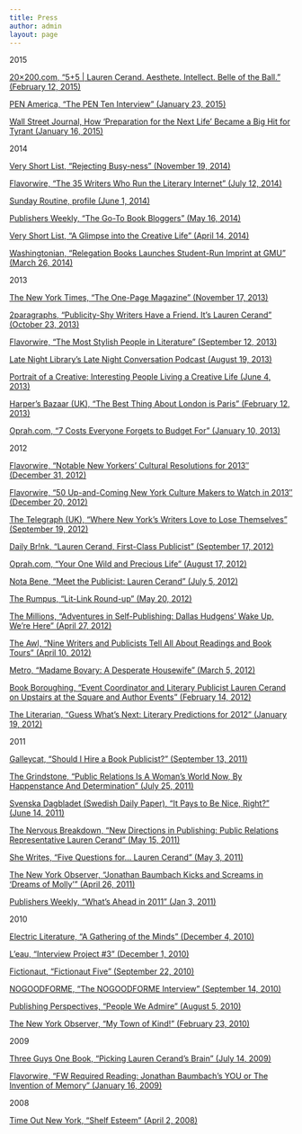 ```yaml
---
title: Press
author: admin
layout: page
---
```

2015

[20&#215;200.com, &#8220;5+5 | Lauren Cerand. Aesthete. Intellect. Belle of the Ball.&#8221; (February 12, 2015)][1]

[PEN America, &#8220;The PEN Ten Interview&#8221; (January 23, 2015)][2]

[Wall Street Journal, How ‘Preparation for the Next Life’ Became a Big Hit for Tyrant (January 16, 2015)][3]

2014

[Very Short List, &#8220;Rejecting Busy-ness&#8221; (November 19, 2014)][4]

[Flavorwire, &#8220;The 35 Writers Who Run the Literary Internet&#8221; (July 12, 2014)][4]

[Sunday Routine, profile (June 1, 2014)][5]

[Publishers Weekly, &#8220;The Go-To Book Bloggers&#8221; (May 16, 2014)][6]

[Very Short List, &#8220;A Glimpse into the Creative Life&#8221; (April 14, 2014)][7]

[Washingtonian, &#8220;Relegation Books Launches Student-Run Imprint at GMU&#8221; (March 26, 2014)][8]

2013

[The New York Times, &#8220;The One-Page Magazine&#8221; (November 17, 2013)][9]

[2paragraphs, &#8220;Publicity-Shy Writers Have a Friend. It&#8217;s Lauren Cerand&#8221; (October 23, 2013)][10]

[Flavorwire, &#8220;The Most Stylish People in Literature&#8221; (September 12, 2013)][11]

[Late Night Library&#8217;s Late Night Conversation Podcast (August 19, 2013)][12]

[Portrait of a Creative: Interesting People Living a Creative Life (June 4, 2013)][13]

[Harper&#8217;s Bazaar (UK), &#8220;The Best Thing About London is Paris&#8221; (February 12, 2013)][14]

[Oprah.com, &#8220;7 Costs Everyone Forgets to Budget For&#8221; (January 10, 2013)][15]

2012

[Flavorwire, &#8220;Notable New Yorkers&#8217; Cultural Resolutions for 2013&#8243; (December 31, 2012)][16]

[Flavorwire, &#8220;50 Up-and-Coming New York Culture Makers to Watch in 2013&#8243; (December 20, 2012)][17]

[The Telegraph (UK), &#8220;Where New York&#8217;s Writers Love to Lose Themselves&#8221; (September 19, 2012)][18]

[Daily Br!nk, &#8220;Lauren Cerand, First-Class Publicist&#8221; (September 17, 2012)][19]

[Oprah.com, “Your One Wild and Precious Life” (August 17, 2012)][20]

[Nota Bene, “Meet the Publicist: Lauren Cerand” (July 5, 2012)][21]

[The Rumpus, “Lit-Link Round-up” (May 20, 2012)][22]

[The Millions, “Adventures in Self-Publishing: Dallas Hudgens’ Wake Up, We’re Here” (April 27, 2012)][23]

[The Awl, “Nine Writers and Publicists Tell All About Readings and Book Tours” (April 10, 2012)][24]

[Metro, “Madame Bovary: A Desperate Housewife” (March 5, 2012)][25]

[Book Boroughing, “Event Coordinator and Literary Publicist Lauren Cerand on Upstairs at the Square and Author Events” (February 14, 2012)][26]

[The Literarian, “Guess What’s Next: Literary Predictions for 2012” (January 19, 2012)][27]

2011

[Galleycat, “Should I Hire a Book Publicist?” (September 13, 2011)][28]

[The Grindstone, “Public Relations Is A Woman’s World Now, By Happenstance And Determination” (July 25, 2011)][29]

[Svenska Dagbladet (Swedish Daily Paper), “It Pays to Be Nice, Right?” (June 14, 2011)][30]

[The Nervous Breakdown, “New Directions in Publishing: Public Relations Representative Lauren Cerand” (May 15, 2011)][31]

[She Writes, “Five Questions for… Lauren Cerand” (May 3, 2011)][32]

[The New York Observer, “Jonathan Baumbach Kicks and Screams in ‘Dreams of Molly’” (April 26, 2011)][33]

[Publishers Weekly, “What’s Ahead in 2011” (Jan 3, 2011)][34]

2010

[Electric Literature, “A Gathering of the Minds” (December 4, 2010)][35]

[L’eau, “Interview Project #3” (December 1, 2010)][36]

[Fictionaut, “Fictionaut Five” (September 22, 2010)][37]

[NOGOODFORME, “The NOGOODFORME Interview” (September 14, 2010)][38]

[Publishing Perspectives, “People We Admire” (August 5, 2010)][39]

[The New York Observer, “My Town of Kind!” (February 23, 2010)][40]

2009

[Three Guys One Book, “Picking Lauren Cerand’s Brain” (July 14, 2009)][41]

[Flavorwire, “FW Required Reading: Jonathan Baumbach’s YOU or The Invention of Memory” (January 16, 2009)][42]

2008

[Time Out New York, “Shelf Esteem” (April 2, 2008)][43]

 [1]: http://20x200.com/blogs/news/16977632-5-5-lauren-cerand-aesthete-intellect-belle-of-the-ball
 [2]: http://www.pen.org/interview/pen-ten-lauren-cerand
 [3]: http://www.wsj.com/articles/how-preparation-for-the-next-life-became-a-big-hit-for-tyrant-1421351378?tesla=y
 [4]: http://www.veryshortlist.com/culture/daily.cfm/review/2691/Website/SlowingDown/
 [5]: http://www.sundayroutine.com/blog/2014/6/1/lauren-cerand
 [6]: http://www.publishersweekly.com/pw/print/20140519/62334-the-go-to-book-bloggers.html
 [7]: http://www.veryshortlist.com/culture/daily.cfm/review/2591/Website/AGlimpseIntoTheCreativeLife/
 [8]: http://www.washingtonian.com/blogs/capitalcomment/books/relegation-books-launches-student-run-imprint-at-gmu.php
 [9]: http://www.nytimes.com/interactive/2013/11/17/magazine/17-one-page-magazine.html
 [10]: http://2paragraphs.com/2013/10/12630/
 [11]: http://flavorwire.com/414484/the-most-stylish-people-in-literature/view-all/
 [12]: http://latenightlibrary.org/lauren-cerand-literary-publicist/
 [13]: http://portraitofacreative.com/laurencerand/
 [14]: http://www.harpersbazaar.co.uk/blogs/the-best-thing-about-london-is-paris-week-one
 [15]: http://www.oprah.com/money/Things-People-Forget-to-Budget-For--Budgeting-Tips/7
 [16]: http://www.flavorwire.com/358060/notable-new-yorkers-cultural-resolutions-for-2013
 [17]: http://www.flavorwire.com/356385/50-up-and-coming-new-york-culture-makers-to-watch-in-2013/9
 [18]: http://www.telegraph.co.uk/travel/destinations/northamerica/usa/newyork/9553112/Where-New-Yorks-writers-love-to-lose-themselves.html
 [19]: http://www.dailybrink.com/?p=5195
 [20]: http://www.oprah.com/blogs/Your-One-Wild-and-Precious-Life
 [21]: http://christinelcody.blogspot.com/2012/07/meet-publicist-lauren-cerand.html
 [22]: http://therumpus.net/2012/05/lit-link-round-up-16/
 [23]: http://www.themillions.com/2012/04/adventures-in-self-publishing-dallas-hudgens-wake-up-were-here.html
 [24]: http://www.theawl.com/2012/04/nine-writers-and-publicists-tell-all-about-readings-and-book-tours
 [25]: http://www.metro.us/newyork/entertainment/article/1116615--madame-bovary-a-desperate-housewife
 [26]: http://bookboroughing.com/lauren-cerand/
 [27]: http://centerforfiction.org/magazine/issue-7/guess-whats-next-lit-predictions/
 [28]: http://www.mediabistro.com/galleycat/should-i-hire-a-book-publicist_b38096
 [29]: http://thegrindstone.com/strategy/public-relations-is-a-womans-world-now-by-happenstance-and-determination/
 [30]: http://www.svd.se/naringsliv/jobbet/det-lonar-sig-att-vara-snall-eller_6233944.svd
 [31]: http://www.thenervousbreakdown.com/gfrangello/2011/05/new-directions-in-publishing-public-relations-representative-lauren-cerand/ "The Nervous Breakdown, New Directions in Publishing: Public Relations Representative Lauren Cerand"
 [32]: http://www.shewrites.com/profiles/blogs/five-questions-forlauren "She Writes, "
 [33]: http://www.observer.com/2011/culture/jonathan-baumbach-kicks-and-screams-dreams-molly "The New York Observer, Jonathan Baumbach Kicks and Screams in 'Dreams of Molly' (April 26, 2011)"
 [34]: http://www.publishersweekly.com/pw/by-topic/industry-news/publisher-news/article/45643-what-s-ahead-in-2011.html "Publishers Weekly, "
 [35]: http://electricliterature.com/blog/2010/12/04/a-gathering-of-the-minds/ "Electric Literature, "
 [36]: http://eau.tumblr.com/post/2063675465/interview-project-3-lauren-cerand "L'eau, "
 [37]: http://blog.fictionaut.com/2010/09/22/4488/ "Fictionaut, "
 [38]: http://www.nogoodforme.com/2010/10/14/the-nogoodforme-com-interview-lauren-cerand/ "NOGOODFORME, "
 [39]: http://publishingperspectives.com/2010/08/publishing-people-we-admire-lauren-cerand-and-girls-write-now/ "Publishing Perspectives, "
 [40]: http://www.observer.com/2010/culture/my-town-kind "The New York Observer, "
 [41]: http://threeguysonebook.com/picking-lauren-cerands-brain "Three Guys One Book, "
 [42]: http://flavorwire.com/7982/fw-required-reading-jonathan-baumbachs-you-or-the-invention-of-memory "Flavorwire, "
 [43]: http://newyork.timeout.com/arts-culture/books/21064/shelf-esteem "Time Out New York, "